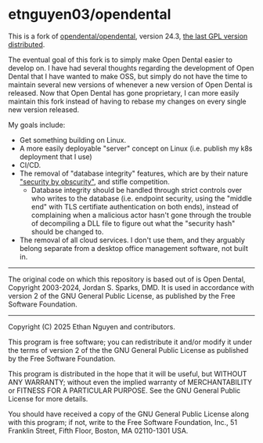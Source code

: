 # etnguyen03/opendental

This is a fork of [opendental/opendental](https://github.com/OpenDental/opendental/tree/24_3), version 24.3, [the last GPL version distributed](https://www.opendental.com/site/distributors.html).

The eventual goal of this fork is to simply make Open Dental easier to develop on.
I have had several thoughts regarding the development of Open Dental that I have wanted to make OSS, but simply do not have the time to
maintain several new versions of whenever a new version of Open Dental is released. Now that Open Dental has gone proprietary, I can more easily
maintain this fork instead of having to rebase my changes on every single new version released.

My goals include:

* Get something building on Linux.
* A more easily deployable "server" concept on Linux (i.e. publish my k8s deployment that I use)
* CI/CD.
* The removal of "database integrity" features, which are by their nature ["security by obscurity"](https://en.wikipedia.org/wiki/Security_through_obscurity), and stifle competition.
    * Database integrity should be handled through strict controls over who writes to the database (i.e. endpoint security, using the "middle end" with TLS certifiate authentication on both ends),
      instead of complaining when a malicious actor hasn't gone through the trouble of decompiling a DLL file
      to figure out what the "security hash" should be changed to.
* The removal of all cloud services. I don't use them, and they arguably belong separate from a desktop office management software, not built in.

---

The original code on which this repository is based out of
is Open Dental, Copyright 2003-2024, Jordan S. Sparks, DMD.
It is used in accordance with version 2 of the GNU General Public License,
as published by the Free Software Foundation.

---

Copyright (C) 2025 Ethan Nguyen and contributors.

This program is free software; you can redistribute it and/or modify
it under the terms of version 2 of the the GNU General Public
License as published by the Free Software Foundation.

This program is distributed in the hope that it will be useful,
but WITHOUT ANY WARRANTY; without even the implied warranty of
MERCHANTABILITY or FITNESS FOR A PARTICULAR PURPOSE.  See the
GNU General Public License for more details.

You should have received a copy of the GNU General Public License along
with this program; if not, write to the Free Software Foundation, Inc.,
51 Franklin Street, Fifth Floor, Boston, MA 02110-1301 USA.